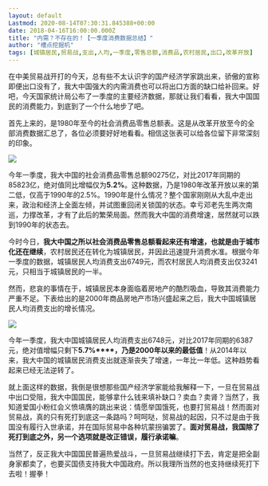```yaml
---
layout: default
Lastmod: 2020-08-14T07:30:31.845388+00:00
date: 2018-04-16T16:00:00.000Z
title: "内需？不存在的！【一季度消费数据总结】"
author: "槽点挖掘机"
tags: [城镇居民,贸易战,支出,人均,一季度,零售总额,消费品,农村居民,出口,改革开放]
---
```


在中美贸易战开打的今天，总有些不太认识字的国产经济学家跳出来，骄傲的宣称即便出口没有了，我大中国强大的内需消费也可以将出口方面的缺口给补回来。好吧，今天国家统计局公布了一季度的主要经济数据，那就让我们看看，我大中国国民的消费能力，到底到了一个什么地步了吧。

首先上来的，是1980年至今的社会消费品零售总额表。这是从改革开放至今的全部消费数据汇总了，各位必须要好好地看看。相信这张表可以给各位留下非常深刻的印象。

![](https://images.weserv.nl/?url=https%3A//mmbiz.qpic.cn/mmbiz_jpg/ny7V6qcccdv3UiactHOiaeXd9nzQAHyhxMrCoYVfJBWp4vuiaHO6dibjTGYPUnfsy3m1kwE0AicEsCeqPpvHx6ibu5bQ/640%3Fwx_fmt%3Djpeg)

今年一季度，我大中国的社会消费品零售总额90275亿，对比2017年同期的85823亿，绝对值同比增幅仅为**5.2%**。这种数据，乃是1980年改革开放以来的第二低，仅高于1990年的2.5%。1990年是什么情况？整个国家刚刚从大乱中走出来，政治和经济上全面左倾，并试图重回闭关锁国的状态。幸亏邓老先生两次南巡，力撑改革，才有了此后的繁荣局面。然而我大中国的消费增速，居然就可以跌到1990年的状态去。

今时今日，**我大中国之所以社会消费品零售总额看起来还有增速，也就是由于城市化还在继续**，农村居民还在转化为城镇居民，并因此迅速提升消费水准。根据今年一季度的数据，城镇居民人均消费支出6749元，而农村居民人均消费支出仅3241元，只相当于城镇居民的一半。

然而，悲哀的事情在于，城镇居民本身面临着房地产的酷烈吸血，导致其消费能力严重不足。下表给出的是2000年商品房地产市场兴盛起来之后，我大中国城镇居民人均消费支出的增长情况。

![](https://images.weserv.nl/?url=https%3A//mmbiz.qpic.cn/mmbiz_jpg/ny7V6qcccdv3UiactHOiaeXd9nzQAHyhxMG2ibHXokUcmm8AjGTI6XFpIULLfF9eocarUXFuuSjZz2ZMGz97W8QiaQ/640%3Fwx_fmt%3Djpeg)

今年一季度，我大中国城镇居民人均消费支出6748元，对比2017年同期的6387元，绝对值增幅只剩下**5.7%****，乃是2000年以来的最低值**！从2014年以来，我大中国的城镇居民消费支出就逐渐丧失了增速，一年比一年低。这种趋势看起来已经无法逆转了。

就上面这样的数据，我倒是很想那些国产经济学家能给我解释一下，一旦在贸易战中出口受阻，我大中国国民，能够拿什么钱来填补缺口？卖血？卖肾？当然了，我知道爱国小粉红会义愤填膺的跳出来说：情愿举国饿死，也要打贸易战！然而面对贸易战，真的只有死打到底这一条路吗？呵呵哒，贸易战的起因，只不过是由于我国没有履行入世承诺，并在国际贸易中各种坑蒙拐骗罢了。**面对贸易战，我国除了死打到底之外，另一个选项就是改正错误，履行承诺嘛**。

当然了，反正我大中国国民普遍热爱战斗，一旦贸易战继续打下去，肯定是把全副身家都卖了，也要买国债支持我大中国政府。所以我理所当然的也支持继续死打下去啦！握拳！
